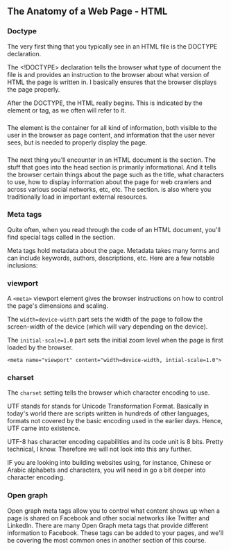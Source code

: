 ## The Anatomy of a Web Page - HTML

### Doctype
The very first thing that you typically see in an HTML file is the DOCTYPE declaration.

The <!DOCTYPE> declaration tells the browser what type of document the file is and provides an instruction to the browser about what version of HTML the page is written in. I basically ensures that the browser displays the page properly.

After the DOCTYPE, the HTML really begins. This is indicated by the <html> element or tag, as we often will refer to it.

### <html>
The <html> element is the container for all kind of information, both visible to the user in the browser as page content, and information that the user never sees, but is needed to properly display the page.

### <head>

The next thing you’ll encounter in an HTML document is the <head> section.
The stuff that goes into the head section is primarily informational. And it tells the browser certain things about the page such as the title, what characters to use, how to display information about the page for web crawlers and across various social networks, etc, etc. The <head> section. is also where you traditionally load in important external resources.

### Meta tags

Quite often, when you read through the code of an HTML document, you'll find special tags called <meta> in the <head> section.

Meta tags hold metadata about the page. Metadata takes many forms and can include keywords, authors, descriptions, etc. Here are a few notable inclusions:

### viewport
A `<meta>` viewport element gives the browser instructions on how to control the page's dimensions and scaling.

The `width=device-width` part sets the width of the page to follow the screen-width of the device (which will vary depending on the device).

The `initial-scale=1.0` part sets the initial zoom level when the page is first loaded by the browser.

```
<meta name="viewport" content="width=device-width, intial-scale=1.0">
```

### charset
The `charset` setting tells the browser which character encoding to use.

UTF stands for stands for Unicode Transformation Format. Basically in today's world there are scripts written in hundreds of other languages, formats not covered by the basic encoding used in the earlier days. Hence, UTF came into existence.

UTF-8 has character encoding capabilities and its code unit is 8 bits. Pretty technical, I know. Therefore we will not look into this any further.

IF you are looking into building websites using, for instance, Chinese or Arabic alphabets and characters, you will need in go a bit deeper into character encoding.

### Open graph

Open graph meta tags allow you to control what content shows up when a page is shared on Facebook and other social networks like Twitter and LinkedIn. There are many Open Graph meta tags that provide different information to Facebook. These tags can be added to your pages, and we'll be covering the most common ones in another section of this course.
